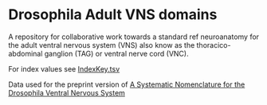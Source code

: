 Drosophila Adult VNS domains
===================

A repository for collaborative work towards a standard ref neuroanatomy for the adult ventral nervous system (VNS) also know as the thoracico-abdominal ganglion (TAG) or ventral nerve cord (VNC).

For index values see [IndexKey.tsv](refData/IndexKey.tsv)

Data used for the preprint version of [A Systematic Nomenclature for the Drosophila Ventral Nervous System](https://www.biorxiv.org/content/10.1101/122952v1)
